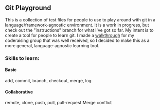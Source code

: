## Git Playground
This is a collection of test files for people to use to play around with git in a language/framework-agnostic environment.  It is a work in progress, but check out the "instructions" branch for what I've got so far.  My intent is to create a tool for people to learn git.  I made a [walkthrough](https://github.com/esoergel/meta/wiki/Git-Walkthrough) for my coderaising group that was well received, so I decided to make this as a more general, language-agnostic learning tool.

### Skills to learn:

#### Basic
add, commit, branch, checkout, merge, log

#### Collaborative
remote, clone, push, pull, pull-request
Merge conflict

